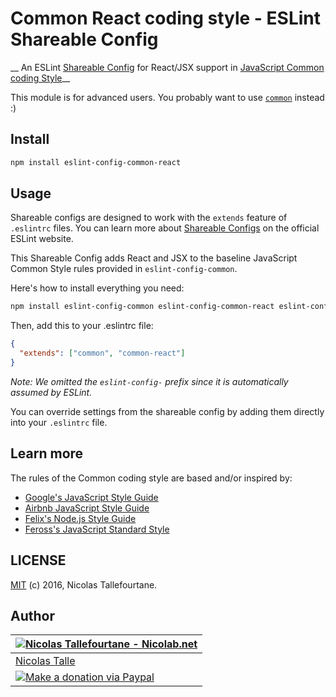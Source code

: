 # Common React coding style - ESLint Shareable Config

__ An ESLint [Shareable Config](http://eslint.org/docs/developer-guide/shareable-configs) for React/JSX support in [JavaScript Common coding Style](https://github.com/Nicolab/eslint-config-common)__

This module is for advanced users. You probably want to use [`common`](https://github.com/Nicolab/eslint-config-common) instead :)


## Install

```sh
npm install eslint-config-common-react
```


## Usage

Shareable configs are designed to work with the `extends` feature of `.eslintrc` files.
You can learn more about
[Shareable Configs](http://eslint.org/docs/developer-guide/shareable-configs) on the
official ESLint website.

This Shareable Config adds React and JSX to the baseline JavaScript Common Style rules
provided in `eslint-config-common`.

Here's how to install everything you need:

```sh
npm install eslint-config-common eslint-config-common-react eslint-config-common-jsx eslint-plugin-promise eslint-plugin-react eslint-plugin-standard
```

Then, add this to your .eslintrc file:

```json
{
  "extends": ["common", "common-react"]
}
```

*Note: We omitted the `eslint-config-` prefix since it is automatically assumed by ESLint.*

You can override settings from the shareable config by adding them directly into your
`.eslintrc` file.


## Learn more

The rules of the Common coding style are based and/or inspired by:

 * [Google's JavaScript Style Guide](https://google.github.io/styleguide/javascriptguide.xml)
 * [Airbnb JavaScript Style Guide](https://github.com/airbnb/javascript)
 * [Felix's Node.js Style Guide](https://github.com/felixge/node-style-guide)
 * [Feross's JavaScript Standard Style](http://standardjs.com)


## LICENSE

[MIT](https://github.com/Nicolab/eslint-config-common-react/blob/master/LICENSE) (c) 2016, Nicolas Tallefourtane.


## Author

| [![Nicolas Tallefourtane - Nicolab.net](http://www.gravatar.com/avatar/d7dd0f4769f3aa48a3ecb308f0b457fc?s=64)](http://nicolab.net) |
|---|
| [Nicolas Talle](http://nicolab.net) |
| [![Make a donation via Paypal](https://www.paypalobjects.com/en_US/i/btn/btn_donate_SM.gif)](https://www.paypal.com/cgi-bin/webscr?cmd=_s-xclick&hosted_button_id=PGRH4ZXP36GUC) |
